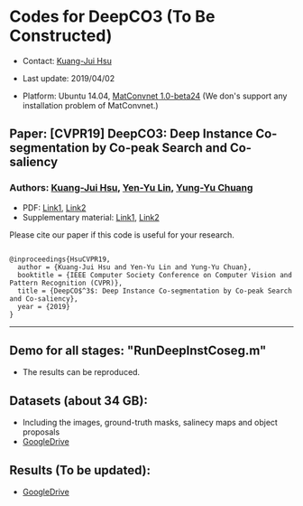 # Codes for DeepCO3 (To Be Constructed)

- Contact: [Kuang-Jui Hsu](https://www.citi.sinica.edu.tw/pages/kjhsu/)

- Last update: 2019/04/02

- Platform: Ubuntu 14.04, [MatConvnet 1.0-beta24](http://www.vlfeat.org/matconvnet/) (We don's support any installation problem of MatConvnet.)

## Paper: [CVPR19] DeepCO3: Deep Instance Co-segmentation by Co-peak Search and Co-saliency
### Authors: [Kuang-Jui Hsu](https://www.citi.sinica.edu.tw/pages/kjhsu/), [Yen-Yu Lin](https://www.citi.sinica.edu.tw/pages/yylin/index_zh.html), [Yung-Yu Chuang](https://www.csie.ntu.edu.tw/~cyy/)

+ PDF: [Link1](http://cvlab.citi.sinica.edu.tw/publications), [Link2](https://www.csie.ntu.edu.tw/~cyy/publications/index.html)
+ Supplementary material: [Link1](http://cvlab.citi.sinica.edu.tw/publications), [Link2](https://www.csie.ntu.edu.tw/~cyy/publications/index.html)

<p>Please cite our paper if this code is useful for your research.</p>
<pre><code>
@inproceedings{HsuCVPR19,
  author = {Kuang-Jui Hsu and Yen-Yu Lin and Yung-Yu Chuan},
  booktitle = {IEEE Computer Society Conference on Computer Vision and Pattern Recognition (CVPR)},
  title = {DeepCO$^3$: Deep Instance Co-segmentation by Co-peak Search and Co-saliency},
  year = {2019}
}
</code></pre>

---

## Demo for all stages: "RunDeepInstCoseg.m"
+ The results can be reproduced. 

## Datasets (about 34 GB):
- Including the images, ground-truth masks, salinecy maps and object proposals
- [GoogleDrive](https://www.citi.sinica.edu.tw/pages/kjhsu/)

## Results (To be updated):
- [GoogleDrive](https://www.citi.sinica.edu.tw/pages/kjhsu/)
